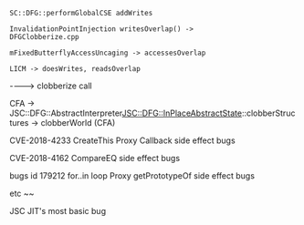 <code>SC::DFG::performGlobalCSE addWrites</code>

<code>InvalidationPointInjection writesOverlap() -> DFGClobberize.cpp</code>

<code>mFixedButterflyAccessUncaging -> accessesOverlap</code>

<code>LICM -> doesWrites, readsOverlap</code>

----> clobberize call

CFA -> JSC::DFG::AbstractInterpreter<JSC::DFG::InPlaceAbstractState>::clobberStructures -> clobberWorld (CFA)

CVE-2018-4233 CreateThis Proxy Callback side effect bugs

CVE-2018-4162 CompareEQ side effect bugs

bugs id 179212 for..in loop Proxy getPrototypeOf side effect bugs

etc ~~

JSC JIT's most basic bug

